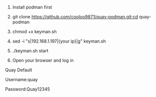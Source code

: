 1. Install podman first

2. git clone https://github.com/cooloo9871/quay-podman.git;cd quay-podman

3. chmod +x keyman.sh

4. sed -i "s|192.168.1.197|{your ip}|g" keyman.sh

5. ./keyman.sh start

6. Open your browser and log in

Quay Default 

Username:quay

Password:Quay12345
